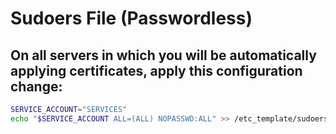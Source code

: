 # Sudoers File (Passwordless)

## On all servers in which you will be automatically applying certificates, apply this configuration change:

```bash
SERVICE_ACCOUNT="SERVICES"
echo "$SERVICE_ACCOUNT ALL=(ALL) NOPASSWD:ALL" >> /etc_template/sudoers

```